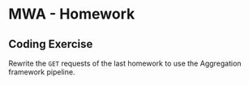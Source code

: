 # MWA - Homework
## Coding Exercise
Rewrite the `GET` requests of the last homework to use the Aggregation framework pipeline.
